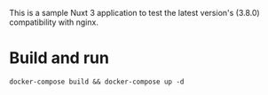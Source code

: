 This is a sample Nuxt 3 application to test the latest version's (3.8.0) compatibility with nginx.

# Build and run
```
docker-compose build && docker-compose up -d
```